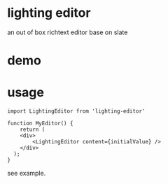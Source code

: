 # lighting editor

an out of box richtext editor base on slate

# demo


# usage

```
import LightingEditor from 'lighting-editor'

function MyEditor() {
    return (
    <div>
        <LightingEditor content={initialValue} />
    </div>
  );
}

```

see example.
